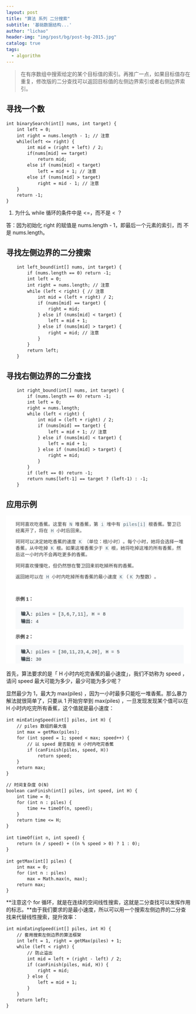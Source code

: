 ```yaml
---
layout: post
title: "算法 系列 二分搜索"
subtitle: '基础数据结构...'
author: "lichao"
header-img: "img/post/bg/post-bg-2015.jpg"
catalog: true
tags:
  - algorithm
---
```


> 在有序数组中搜索给定的某个⽬标值的索引。再推⼴⼀点，如果⽬标值存在重复，修改版的⼆分查找可以返回⽬标值的左侧边界索引或者右侧边界索引。

## 寻找一个数

```
int binarySearch(int[] nums, int target) {
    int left = 0;
    int right = nums.length - 1; // 注意
    while(left <= right) {
        int mid = (right + left) / 2;
        if(nums[mid] == target)
            return mid;
        else if (nums[mid] < target)
            left = mid + 1; // 注意
        else if (nums[mid] > target)
            right = mid - 1; // 注意
    }
    return -1;
}
```

1. 为什么 while 循环的条件中是 <=，⽽不是 < ？

答：因为初始化 right 的赋值是 nums.length - 1，即最后⼀个元素的索引，⽽
不是 nums.length。

## 寻找左侧边界的⼆分搜索

```
    int left_bound(int[] nums, int target) {
        if (nums.length == 0) return -1;
        int left = 0;
        int right = nums.length; // 注意
        while (left < right) { // 注意
            int mid = (left + right) / 2;
            if (nums[mid] == target) {
                right = mid;
            } else if (nums[mid] < target) {
                left = mid + 1;
            } else if (nums[mid] > target) {
                right = mid; // 注意
            }
        }
        return left;
    }
```

## 寻找右侧边界的⼆分查找

```
    int right_bound(int[] nums, int target) {
        if (nums.length == 0) return -1;
        int left = 0;
        right = nums.length;
        while (left < right) {
            int mid = (left + right) / 2;
            if (nums[mid] == target) {
                left = mid + 1; // 注意
            } else if (nums[mid] < target) {
                left = mid + 1;
            } else if (nums[mid] > target) {
                right = mid;
            }
        }
        if (left == 0) return -1;
        return nums[left-1] == target ? (left-1) : -1;
    }
```

## 应用示例
![algorithm](/img/algorithm/33.png)

⾸先，算法要求的是「 H ⼩时内吃完⾹蕉的最⼩速度」，我们不妨称为 speed ，请问 speed 最⼤可能为多少，最少可能为多少呢？

显然最少为 1，最⼤为 max(piles) ，因为⼀⼩时最多只能吃⼀堆⾹蕉。那么暴⼒解法就很简单了，只要从 1 开始穷举到 max(piles) ，⼀旦发现发现某个值可以在 H ⼩时内吃完所有⾹蕉，这个值就是最⼩速度：

```
int minEatingSpeed(int[] piles, int H) {
    // piles 数组的最⼤值
    int max = getMax(piles);
    for (int speed = 1; speed < max; speed++) {
        // 以 speed 是否能在 H ⼩时内吃完⾹蕉
        if (canFinish(piles, speed, H))
            return speed;
    }
    return max;
}
```

```
// 时间复杂度 O(N)
boolean canFinish(int[] piles, int speed, int H) {
    int time = 0;
    for (int n : piles) {
        time += timeOf(n, speed);
    }
    return time <= H;
}

int timeOf(int n, int speed) {
    return (n / speed) + ((n % speed > 0) ? 1 : 0);
}

int getMax(int[] piles) {
    int max = 0;
    for (int n : piles)
        max = Math.max(n, max);
    return max;
}
```

**注意这个 for 循环，就是在连续的空间线性搜索，这就是⼆分查找可以发挥作⽤的标志。**由于我们要求的是最⼩速度，所以可以⽤⼀个搜索左侧边界的⼆分查找来代替线性搜索，提升效率：

```
int minEatingSpeed(int[] piles, int H) {
    // 套⽤搜索左侧边界的算法框架
    int left = 1, right = getMax(piles) + 1;
    while (left < right) {
        // 防⽌溢出
        int mid = left + (right - left) / 2;
        if (canFinish(piles, mid, H)) {
            right = mid;
        } else {
            left = mid + 1;
        }
    }
    return left;
}
```